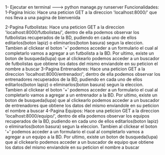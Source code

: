 1- Ejecutar en terminal ---> python manage.py runserver
Funcionalidades:
   1-Pagina Inicio: Hace una peticion GET a la direccion 'localhost:8000/' que nos lleva a una pagina de bienvenida

   2-Pagina Futbolistas: Hace una peticion GET a la direccion 'localhost:8000/futbolistas/', dentro de ella podemos observar
                       los futbolistas recuperados de la BD, pudiendo en cada uno de ellos editarlos(boton lapiz) o eliminarlos(boton basura) segun la eleccion.
                       Tambien al clickear el boton '+' podemos acceder a un formulario el cual al completarlo vamos a agregar a un futbolista a la BD.
                       Por ultimo, existe un boton de busqueda(lupa) que al clickearlo podemos acceder a un buscador de futbolistas que obtiene los datos del mismo
                       enviandole en su peticion el nombre a buscar
   3-Pagina Entrenadores: Hace una peticion GET a la direccion 'localhost:8000/entrenador/', dentro de ella podemos observar
                       los entrenadores recuperados de la BD, pudiendo en cada uno de ellos editarlos(boton lapiz) o eliminarlos(boton basura) segun la eleccion.
                       Tambien al clickear el boton '+' podemos acceder a un formulario el cual al completarlo vamos a agregar a un entrenador a la BD.
                       Por ultimo, existe un boton de busqueda(lupa) que al clickearlo podemos acceder a un buscador de entrenadores que obtiene los datos del mismo
                       enviandole en su peticion el nombre a buscar
    4-Pagina Equipos: Hace una peticion GET a la direccion 'localhost:8000/equipo/', dentro de ella podemos observar
                       los equipos recuperados de la BD, pudiendo en cada uno de ellos editarlos(boton lapiz) o eliminarlos(boton basura) segun la eleccion.
                       Tambien al clickear el boton '+' podemos acceder a un formulario el cual al completarlo vamos a agregar a un equipo a la BD.
                       Por ultimo, existe un boton de busqueda(lupa) que al clickearlo podemos acceder a un buscador de equipo que obtiene los datos del mismo
                       enviandole en su peticion el nombre a buscar
                       
